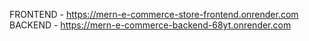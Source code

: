 FRONTEND - https://mern-e-commerce-store-frontend.onrender.com
BACKEND - https://mern-e-commerce-backend-68yt.onrender.com
